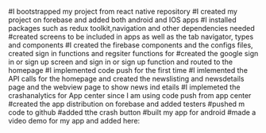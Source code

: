 #I bootstrapped my project from react native repository
#I created my project on forebase and added both android and IOS apps
#I installed packages such as redux toolkit,navigation and other dependencies needed
#created screens to be included in apps as well as the tab navigator, types and components
#I created the firebase components and the configs files, created sign in functions and regsiter functions for
#created the google sign in or sign up screen and sign in or sign up function and routed to the homepage
#I implemented code push for the first time
#I imlemented the API calls for the homepage and created the newslisting and newsdetails page and the webview page to show news ind etails
#I implemeted the crashanalytics for App center since I am using code push from app center
#created the app distribution on forebase and added testers
#pushed m code to github
#added tthe crash button
#built my app for android
#made a video demo for my app and added here:
